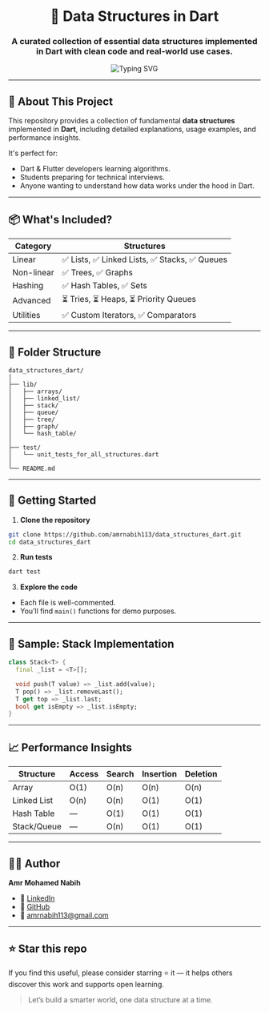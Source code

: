 
<h1 align="center">🧠 Data Structures in Dart</h1>
<h3 align="center">A curated collection of essential data structures implemented in Dart with clean code and real-world use cases.</h3>

<p align="center">
  <img src="https://readme-typing-svg.herokuapp.com?font=Fira+Code&pause=1000&center=true&vCenter=true&width=450&lines=Master+DSA+with+Dart+🚀;Clean+%7C+Efficient+%7C+Modern+Code+✨;Boost+your+Flutter+performance+💙" alt="Typing SVG" />
</p>

---

## 📘 About This Project

This repository provides a collection of fundamental **data structures** implemented in **Dart**, including detailed explanations, usage examples, and performance insights.

It's perfect for:

* Dart & Flutter developers learning algorithms.
* Students preparing for technical interviews.
* Anyone wanting to understand how data works under the hood in Dart.

---

## 📦 What's Included?

| Category   | Structures                                   |
| ---------- | -------------------------------------------- |
| Linear     | ✅ Lists, ✅ Linked Lists, ✅ Stacks, ✅ Queues |
| Non-linear | ✅ Trees, ✅ Graphs                            |
| Hashing    | ✅ Hash Tables, ✅ Sets                        |
| Advanced   | ⏳ Tries, ⏳ Heaps, ⏳ Priority Queues          |
| Utilities  | ✅ Custom Iterators, ✅ Comparators            |

---

## 📁 Folder Structure

```
data_structures_dart/
│
├── lib/
│   ├── arrays/
│   ├── linked_list/
│   ├── stack/
│   ├── queue/
│   ├── tree/
│   ├── graph/
│   └── hash_table/
│
├── test/
│   └── unit_tests_for_all_structures.dart
│
└── README.md
```

---

## 🚀 Getting Started

1. **Clone the repository**

```bash
git clone https://github.com/amrnabih113/data_structures_dart.git
cd data_structures_dart
```

2. **Run tests**

```bash
dart test
```

3. **Explore the code**

* Each file is well-commented.
* You’ll find `main()` functions for demo purposes.

---

## 🧪 Sample: Stack Implementation

```dart
class Stack<T> {
  final _list = <T>[];

  void push(T value) => _list.add(value);
  T pop() => _list.removeLast();
  T get top => _list.last;
  bool get isEmpty => _list.isEmpty;
}
```

---

## 📈 Performance Insights

| Structure   | Access | Search | Insertion | Deletion |
| ----------- | ------ | ------ | --------- | -------- |
| Array       | O(1)   | O(n)   | O(n)      | O(n)     |
| Linked List | O(n)   | O(n)   | O(1)      | O(1)     |
| Hash Table  | —      | O(1)   | O(1)      | O(1)     |
| Stack/Queue | —      | O(n)   | O(1)      | O(1)     |

---


## 🧑‍💻 Author

**Amr Mohamed Nabih**

* 💼 [LinkedIn](https://www.linkedin.com/in/amr-nabih112/)
* 👥 [GitHub](https://github.com/amrnabih113)
* 📧 [amrnabih113@gmail.com](mailto:amrnabih113@gmail.com)

---

## ⭐️ Star this repo

If you find this useful, please consider starring ⭐ it — it helps others discover this work and supports open learning.

> Let’s build a smarter world, one data structure at a time.
